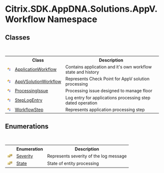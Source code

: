 # Citrix.SDK.AppDNA.Solutions.AppV.Workflow Namespace

## Classes
&nbsp;<table><tr><th></th><th>Class</th><th>Description</th></tr><tr><td>![Public class](media/pubclass.gif "Public class")</td><td><a href="T_Citrix_SDK_AppDNA_Solutions_AppV_Workflow_ApplicationWorkflow">ApplicationWorkflow</a></td><td>
Contains application and it's own workflow state and history</td></tr><tr><td>![Public class](media/pubclass.gif "Public class")</td><td><a href="T_Citrix_SDK_AppDNA_Solutions_AppV_Workflow_AppVSolutionWorkflow">AppVSolutionWorkflow</a></td><td>
Represents Check Point for AppV solution processing</td></tr><tr><td>![Public class](media/pubclass.gif "Public class")</td><td><a href="T_Citrix_SDK_AppDNA_Solutions_AppV_Workflow_ProcessingIssue">ProcessingIssue</a></td><td>
Processing issue designed to manage floor</td></tr><tr><td>![Public class](media/pubclass.gif "Public class")</td><td><a href="T_Citrix_SDK_AppDNA_Solutions_AppV_Workflow_StepLogEntry">StepLogEntry</a></td><td>
Log entry for applications processing step dated operation</td></tr><tr><td>![Public class](media/pubclass.gif "Public class")</td><td><a href="T_Citrix_SDK_AppDNA_Solutions_AppV_Workflow_WorkflowStep">WorkflowStep</a></td><td>
Represents application processing step</td></tr></table>

## Enumerations
&nbsp;<table><tr><th></th><th>Enumeration</th><th>Description</th></tr><tr><td>![Public enumeration](media/pubenumeration.gif "Public enumeration")</td><td><a href="T_Citrix_SDK_AppDNA_Solutions_AppV_Workflow_Severity">Severity</a></td><td>
Represents severity of the log message</td></tr><tr><td>![Public enumeration](media/pubenumeration.gif "Public enumeration")</td><td><a href="T_Citrix_SDK_AppDNA_Solutions_AppV_Workflow_State">State</a></td><td>
State of entity processing</td></tr></table>&nbsp;
